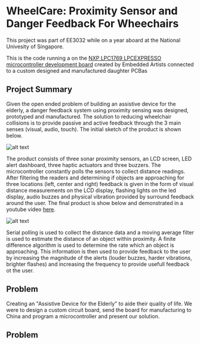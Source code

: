 # WheelCare: Proximity Sensor and Danger Feedback For Wheechairs 

This project was part of EE3032 while on a year aboard at the National Univesity of Singapore.

This is the code running a on the [NXP LPC1769 LPCEXPRESSO microcontroller development board](http://www.embeddedartists.com/products/lpcxpresso/lpc1769_xpr.php) created by Embedded Artists connected to a custom designed and manufactured daughter PCBas

## Project Summary

Given the open ended problem of building an assistive device for the elderly, a danger feedback system using proximity sensing was designed, prototyped and manufactured. The solution to reducing wheelchair collisions is to provide passive and active feedback through the 3 main senses (visual, audio, touch).  The initial sketch of the product is shown below.

![alt text](https://github.com/mrandrewandrade/proximity-sensor-and-danger-feedback-for-wheelchairs/raw/master/images/system_sketch.jpeg "Initial Sketch")

The product consists of three sonar proximity sensors, an LCD screen, LED alert dashboard, three haptic actuators and three buzzers. The microcontroller constantly polls the sensors to collect distance readings.  After filtering the readers and determining if objects are approaching for three locations (left, center and right) feedback is given in the form of visual distance measurements on the LCD display, flashing lights on the led display, audio buzzes and physical vibration provided by surround feedback around the user.  The final product is show below and demonstrated in a youtube video [here](http://youtube.com).

 
![alt text](https://github.com/mrandrewandrade/proximity-sensor-and-danger-feedback-for-wheelchairs/raw/master/images/system_image.jpeg "Final System")

Serial polling is used to collect the distance data and a moving average filter is used to estimate the distance of an object within proximity.  A finite difference algorithm is used to determine the rate which an object is approaching.  This information is then used to provide feedback to the user by increasing the magnitude of the alerts (louder buzzes, harder vibrations, brighter flashes) and increasing the frequency to provide usefull feedback ot the user.


## Problem
Creating an "Assistive Device for the Elderly" to aide their quality of life.  We were to design a custom circuit board, send the board for manufacturing to China and program a microcontroller and present our solution.

## Problem


